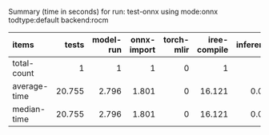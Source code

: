Summary (time in seconds) for run: test-onnx using mode:onnx todtype:default backend:rocm

| items        |   tests |   model-run |   onnx-import |   torch-mlir |   iree-compile |   inference |
|:-------------|--------:|------------:|--------------:|-------------:|---------------:|------------:|
| total-count  |   1     |       1     |         1     |            0 |          1     |       0     |
| average-time |  20.755 |       2.796 |         1.801 |            0 |         16.121 |       0.037 |
| median-time  |  20.755 |       2.796 |         1.801 |            0 |         16.121 |       0.037 |
